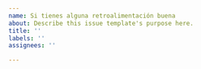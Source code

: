 ```yaml
---
name: Si tienes alguna retroalimentación buena
about: Describe this issue template's purpose here.
title: ''
labels: ''
assignees: ''

---
```



